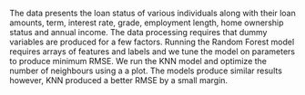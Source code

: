 The data presents the loan status of various individuals along with their loan amounts, term, interest rate, grade, employment length, 
home ownership status and annual income.
The data processing requires that dummy variables are produced for a few factors.
Running the Random Forest model requires arrays of features and labels and we tune the model on parameters to produce minimum RMSE.
We run the KNN model and optimize the number of neighbours using a a plot.
The models produce similar results however, KNN produced a better RMSE by a small margin.
